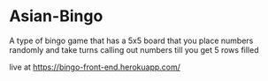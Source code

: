 # Asian-Bingo
A type of bingo game that has a 5x5 board that you place numbers randomly and take turns calling out numbers till you get 5 rows filled


live at https://bingo-front-end.herokuapp.com/
